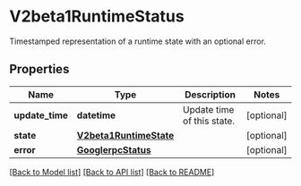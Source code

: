 # V2beta1RuntimeStatus

Timestamped representation of a runtime state with an optional error.
## Properties
Name | Type | Description | Notes
------------ | ------------- | ------------- | -------------
**update_time** | **datetime** | Update time of this state. | [optional] 
**state** | [**V2beta1RuntimeState**](V2beta1RuntimeState.md) |  | [optional] 
**error** | [**GooglerpcStatus**](GooglerpcStatus.md) |  | [optional] 

[[Back to Model list]](../README.md#documentation-for-models) [[Back to API list]](../README.md#documentation-for-api-endpoints) [[Back to README]](../README.md)


